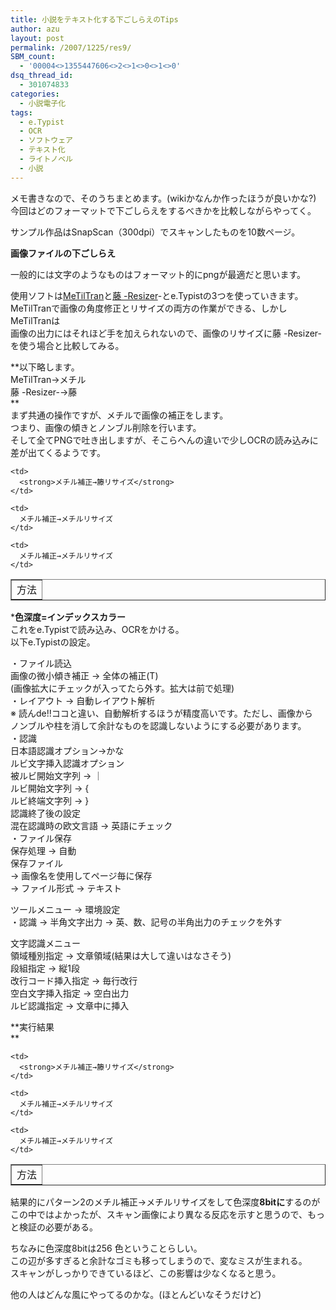 ```yaml
---
title: 小説をテキスト化する下ごしらえのTips
author: azu
layout: post
permalink: /2007/1225/res9/
SBM_count:
  - '00004<>1355447606<>2<>1<>0<>1<>0'
dsq_thread_id:
  - 301074833
categories:
  - 小説電子化
tags:
  - e.Typist
  - OCR
  - ソフトウェア
  - テキスト化
  - ライトノベル
  - 小説
---
```

メモ書きなので、そのうちまとめます。(wikiかなんか作ったほうが良いかな?)  
今回はどのフォーマットで下ごしらえをするべきかを比較しながらやってく。

サンプル作品はSnapScan（300dpi）でスキャンしたものを10数ページ。

**画像ファイルの下ごしらえ**

一般的には文字のようなものはフォーマット的にpngが最適だと思います。

使用ソフトは[MeTilTran][1]と[藤 -Resizer][2]-とe.Typistの3つを使っていきます。  
MeTilTranで画像の角度修正とリサイズの両方の作業ができる、しかしMeTilTranは  
画像の出力にはそれほど手を加えられないので、画像のリサイズに藤 -Resizer-を使う場合と比較してみる。

<!--more-->

**以下略します。  
MeTilTran→メチル  
藤 -Resizer-→藤  
**  
まず共通の操作ですが、メチルで画像の補正をします。  
つまり、画像の傾きとノンブル削除を行います。  
そして全てPNGで吐き出しますが、そこらへんの違いで少しOCRの読み込みに差が出てくるようです。

<table border="1" cellpadding="3" cellspacing="3">
  <tr valign="top">
    <td>
      方法
    </td>
    
    <td>
      <strong>メチル補正→籐リサイズ</strong>
    </td>
    
    <td>
      メチル補正→メチルリサイズ
    </td>
    
    <td>
      メチル補正→メチルリサイズ
    </td>
  </tr>
</table>

***色深度=<span class="mw-headline">インデックスカラー</span>**  
これをe.Typistで読み込み、OCRをかける。  
以下e.Typistの設定。

・ファイル読込  
画像の微小傾き補正 → 全体の補正(T)  
(画像拡大にチェックが入ってたら外す。拡大は前で処理)  
・レイアウト → 自動レイアウト解析  
※ 読んde!!ココと違い、自動解析するほうが精度高いです。ただし、画像から  
ノンブルや柱を消して余計なものを認識しないようにする必要があります。  
・認識  
日本語認識オプション→かな  
ルビ文字挿入認識オプション  
被ルビ開始文字列 → ｜  
ルビ開始文字列 → {  
ルビ終端文字列 → }  
認識終了後の設定  
混在認識時の欧文言語 → 英語にチェック  
・ファイル保存  
保存処理 → 自動  
保存ファイル  
→ 画像名を使用してページ毎に保存  
→ ファイル形式 → テキスト

ツールメニュー → 環境設定  
・認識 → 半角文字出力 → 英、数、記号の半角出力のチェックを外す

文字認識メニュー  
領域種別指定 → 文章領域(結果は大して違いはなさそう)  
段組指定 → 縦1段  
改行コード挿入指定 → 毎行改行  
空白文字挿入指定 → 空白出力  
ルビ認識指定 → 文章中に挿入

**実行結果  
**

<table border="1" cellpadding="3" cellspacing="3">
  <tr valign="top">
    <td>
      方法
    </td>
    
    <td>
      <strong>メチル補正→籐リサイズ</strong>
    </td>
    
    <td>
      メチル補正→メチルリサイズ
    </td>
    
    <td>
      メチル補正→メチルリサイズ
    </td>
  </tr>
</table>

結果的にパターン2のメチル補正→メチルリサイズをして色深度**8bitに**するのが  
この中ではよかったが、スキャン画像により異なる反応を示すと思うので、もっと検証の必要がある。

ちなみに色深度8bitは256 色ということらしい。  
この辺が多すぎると余計なゴミも移ってしまうので、変なミスが生まれる。  
スキャンがしっかりできているほど、この影響は少なくなると思う。

他の人はどんな風にやってるのかな。(ほとんどいなそうだけど)

 [1]: http://no722.cocolog-nifty.com/blog/2007/10/index.html
 [2]: http://hp.vector.co.jp/authors/VA015850/